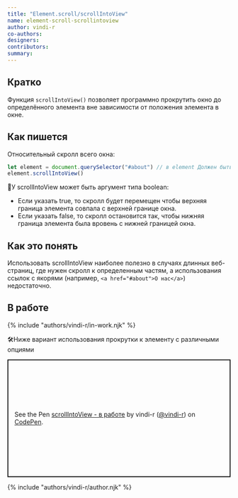 ```yaml
---
title: "Element.scroll/scrollIntoView"
name: element-scroll-scrollintoview
author: vindi-r
co-authors:
designers:
contributors:
summary:
---
```


## Кратко

Функция `scrollIntoView()` позволяет программно прокрутить окно до определённого элемента вне зависимости от положения элемента в окне.

## Как пишется

Относительный скролл всего окна:

```jsx
let element = document.querySelector("#about") // в element Должен быть любой DOM элемент на странице
element.scrollIntoView()
```

🤖У scrollIntoView может быть аргумент типа boolean:

- Если указать true, то скролл будет перемещен чтобы верхняя граница элемента совпала с верхней границе окна.
- Если указать false, то скролл остановится так, чтобы нижняя граница элемента была вровень с нижней границей окна.

## Как это понять

Использовать scrollIntoView наиболее полезно в случаях длинных веб-страниц, где нужен скролл к определенным частям, а использования ссылок с якорями (например, `<a href="#about">О нас</a>`) недостаточно.

## В работе

{% include "authors/vindi-r/in-work.njk" %}

🛠Ниже вариант использования прокрутки к элементу с различными опциями

<p class="codepen" data-height="265" data-theme-id="light" data-default-tab="html,result" data-user="vindi-r" data-slug-hash="OGqgxa" style="height: 265px; box-sizing: border-box; display: flex; align-items: center; justify-content: center; border: 2px solid; margin: 1em 0; padding: 1em;" data-pen-title="scrollIntoView - в работе">
  <span>See the Pen <a href="https://codepen.io/vindi-r/pen/OGqgxa">
  scrollIntoView - в работе</a> by vindi-r (<a href="https://codepen.io/vindi-r">@vindi-r</a>)
  on <a href="https://codepen.io">CodePen</a>.</span>
</p>
<script async src="https://static.codepen.io/assets/embed/ei.js"></script>

{% include "authors/vindi-r/author.njk" %}
